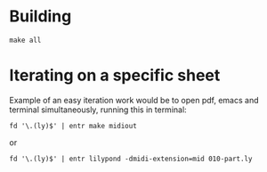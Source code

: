 # Building

```
make all
```

# Iterating on a specific sheet

Example of an easy iteration work would be to open pdf, emacs and terminal simultaneously, running this in terminal:

```
fd '\.(ly)$' | entr make midiout
```

or

```
fd '\.(ly)$' | entr lilypond -dmidi-extension=mid 010-part.ly
```
